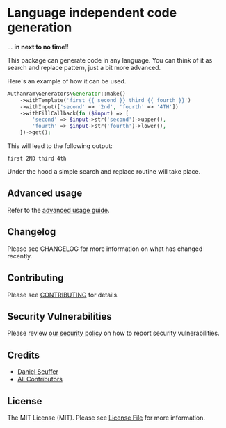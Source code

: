 # Language independent code generation

... __in next to no time__!!

This package can generate code in any language. You can think of it as search
and replace pattern, just a bit more advanced.

Here's an example of how it can be used.

```php
Authanram\Generators\Generator::make()
    ->withTemplate('first {{ second }} third {{ fourth }}')
    ->withInput(['second' => '2nd', 'fourth' => '4TH'])
    ->withFillCallback(fn ($input) => [
        'second' => $input->str('second')->upper(),
        'fourth' => $input->str('fourth')->lower(),
    ])->get();
```

This will lead to the following output:

```
first 2ND third 4th
```

Under the hood a simple search and replace routine will take place.

## Advanced usage

Refer to the [advanced usage guide](docs/advanced-usage.md).

## Changelog

Please see CHANGELOG for more information on what has changed recently.

## Contributing

Please see [CONTRIBUTING](.github/CONTRIBUTING.md) for details.

## Security Vulnerabilities

Please review [our security policy](../../security/policy) on how to report
security vulnerabilities.

## Credits

- [Daniel Seuffer](https://github.com/authanram)
- [All Contributors](../../contributors)

## License

The MIT License (MIT). Please see [License File](LICENSE.md) for more information.
